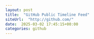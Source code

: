 ```yaml
---
layout: post
title:  "GitHub Public Timeline Feed"
siteUrl:  "http://github.com/"
date:  2025-03-02 17:45:15+00:00
categories: github
---
```

